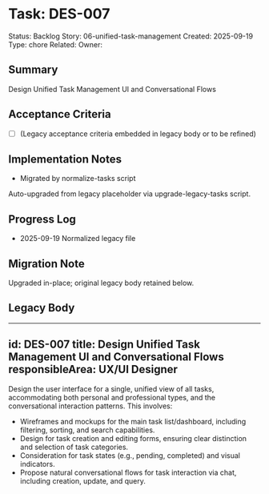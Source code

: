 # Task: DES-007
Status: Backlog
Story: 06-unified-task-management
Created: 2025-09-19
Type: chore
Related:
Owner:

## Summary
Design Unified Task Management UI and Conversational Flows

## Acceptance Criteria
- [ ] (Legacy acceptance criteria embedded in legacy body or to be refined)

## Implementation Notes
- Migrated by normalize-tasks script

Auto-upgraded from legacy placeholder via upgrade-legacy-tasks script.

## Progress Log
- 2025-09-19 Normalized legacy file

## Migration Note
Upgraded in-place; original legacy body retained below.

## Legacy Body
---
id: DES-007
title: Design Unified Task Management UI and Conversational Flows
responsibleArea: UX/UI Designer
---
Design the user interface for a single, unified view of all tasks, accommodating both personal and professional types, and the conversational interaction patterns. This involves:
*   Wireframes and mockups for the main task list/dashboard, including filtering, sorting, and search capabilities.
*   Design for task creation and editing forms, ensuring clear distinction and selection of task categories.
*   Consideration for task states (e.g., pending, completed) and visual indicators.
*   Propose natural conversational flows for task interaction via chat, including creation, update, and query.